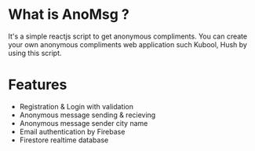 # What is AnoMsg ?
It's a simple reactjs script to get anonymous compliments. You can create your own anonymous  compliments web application such Kubool, Hush by using this script.

# Features
 - Registration & Login with validation
 - Anonymous message sending & recieving
 - Anonymous message sender city name
 - Email authentication by Firebase
 - Firestore realtime database



